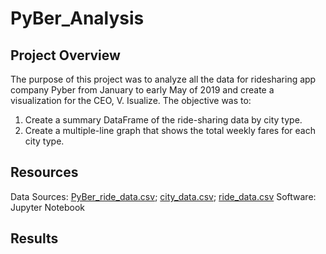 # PyBer_Analysis

## Project Overview
The purpose of this project was to analyze all the data for ridesharing app company Pyber from January to early May of 2019 and create a visualization for the CEO, V. Isualize. The objective was to:

1. Create a summary DataFrame of the ride-sharing data by city type.
2. Create a multiple-line graph that shows the total weekly fares for each city type.

## Resources

Data Sources: [PyBer_ride_data.csv](Resources/PyBer_ride_data.csv); [city_data.csv](Resources/city_data.csv); [ride_data.csv](Resources/ride_data.csv)
Software: Jupyter Notebook

## Results

